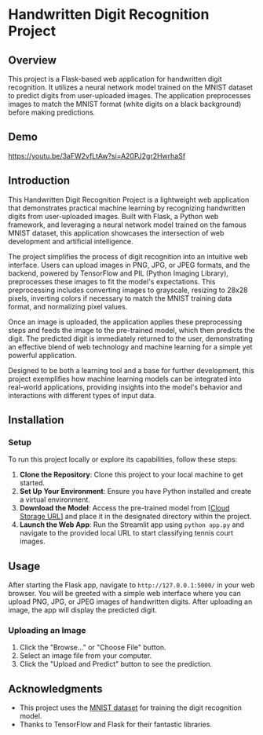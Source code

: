 # Handwritten Digit Recognition Project

## Overview
This project is a Flask-based web application for handwritten digit recognition. It utilizes a neural network model trained on the MNIST dataset to predict digits from user-uploaded images. The application preprocesses images to match the MNIST format (white digits on a black background) before making predictions.

## Demo
https://youtu.be/3aFW2vfLtAw?si=A20PJ2gr2HwrhaSf

## Introduction
This Handwritten Digit Recognition Project is a lightweight web application that demonstrates practical machine learning by recognizing handwritten digits from user-uploaded images. Built with Flask, a Python web framework, and leveraging a neural network model trained on the famous MNIST dataset, this application showcases the intersection of web development and artificial intelligence.

The project simplifies the process of digit recognition into an intuitive web interface. Users can upload images in PNG, JPG, or JPEG formats, and the backend, powered by TensorFlow and PIL (Python Imaging Library), preprocesses these images to fit the model's expectations. This preprocessing includes converting images to grayscale, resizing to 28x28 pixels, inverting colors if necessary to match the MNIST training data format, and normalizing pixel values.

Once an image is uploaded, the application applies these preprocessing steps and feeds the image to the pre-trained model, which then predicts the digit. The predicted digit is immediately returned to the user, demonstrating an effective blend of web technology and machine learning for a simple yet powerful application.

Designed to be both a learning tool and a base for further development, this project exemplifies how machine learning models can be integrated into real-world applications, providing insights into the model's behavior and interactions with different types of input data.

## Installation
### Setup
To run this project locally or explore its capabilities, follow these steps:
1. **Clone the Repository**: Clone this project to your local machine to get started.
2. **Set Up Your Environment**: Ensure you have Python installed and create a virtual environment.
3. **Download the Model**: Access the pre-trained model from [[Cloud Storage URL](https://drive.google.com/file/d/1lWPMxS1VKzsvhowwRo7kBC1aqzt3OqXu/view?usp=sharing)] and place it in the designated directory within the project.
4. **Launch the Web App**: Run the Streamlit app using `python app.py` and navigate to the provided local URL to start classifying tennis court images.

## Usage
After starting the Flask app, navigate to `http://127.0.0.1:5000/` in your web browser. You will be greeted with a simple web interface where you can upload PNG, JPG, or JPEG images of handwritten digits. After uploading an image, the app will display the predicted digit.

### Uploading an Image
1. Click the "Browse..." or "Choose File" button.
2. Select an image file from your computer.
3. Click the "Upload and Predict" button to see the prediction.

## Acknowledgments
- This project uses the [MNIST dataset](http://yann.lecun.com/exdb/mnist/) for training the digit recognition model.
- Thanks to TensorFlow and Flask for their fantastic libraries.
